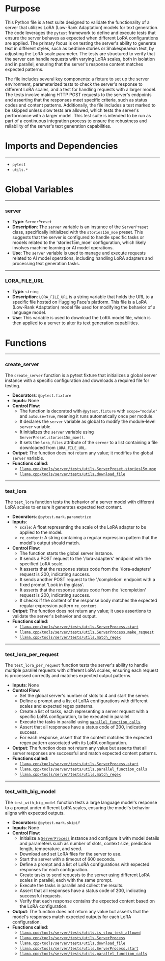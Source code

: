 # Purpose
This Python file is a test suite designed to validate the functionality of a server that utilizes LoRA (Low-Rank Adaptation) models for text generation. The code leverages the `pytest` framework to define and execute tests that ensure the server behaves as expected when different LoRA configurations are applied. The primary focus is on testing the server's ability to generate text in different styles, such as bedtime stories or Shakespearean text, by adjusting the LoRA scale parameter. The tests are structured to verify that the server can handle requests with varying LoRA scales, both in isolation and in parallel, ensuring that the server's response content matches expected patterns.

The file includes several key components: a fixture to set up the server environment, parameterized tests to check the server's response to different LoRA scales, and a test for handling requests with a larger model. The tests involve making HTTP POST requests to the server's endpoints and asserting that the responses meet specific criteria, such as status codes and content patterns. Additionally, the file includes a test marked to be skipped unless slow tests are allowed, which tests the server's performance with a larger model. This test suite is intended to be run as part of a continuous integration process to ensure the robustness and reliability of the server's text generation capabilities.
# Imports and Dependencies

---
- `pytest`
- `utils.*`


# Global Variables

---
### server
- **Type**: `ServerPreset`
- **Description**: The `server` variable is an instance of the `ServerPreset` class, specifically initialized with the `stories15m_moe` preset. This suggests that the server is configured to handle specific tasks or models related to the 'stories15m_moe' configuration, which likely involves machine learning or AI model operations.
- **Use**: The `server` variable is used to manage and execute requests related to AI model operations, including handling LoRA adapters and processing text generation tasks.


---
### LORA\_FILE\_URL
- **Type**: `string`
- **Description**: `LORA_FILE_URL` is a string variable that holds the URL to a specific file hosted on Hugging Face's platform. This file is a LoRA (Low-Rank Adaptation) model file used for modifying the behavior of a language model.
- **Use**: This variable is used to download the LoRA model file, which is then applied to a server to alter its text generation capabilities.


# Functions

---
### create\_server<!-- {{#callable:llama.cpp/tools/server/tests/unit/test_lora.create_server}} -->
The `create_server` function is a pytest fixture that initializes a global server instance with a specific configuration and downloads a required file for testing.
- **Decorators**: `@pytest.fixture`
- **Inputs**: None
- **Control Flow**:
    - The function is decorated with `@pytest.fixture` with `scope="module"` and `autouse=True`, meaning it runs automatically once per module.
    - It declares the `server` variable as global to modify the module-level `server` variable.
    - It initializes the `server` variable using `ServerPreset.stories15m_moe()`.
    - It sets the `lora_files` attribute of the `server` to a list containing a file downloaded from `LORA_FILE_URL`.
- **Output**: The function does not return any value; it modifies the global `server` variable.
- **Functions called**:
    - [`llama.cpp/tools/server/tests/utils.ServerPreset.stories15m_moe`](../utils.py.driver.md#ServerPresetstories15m_moe)
    - [`llama.cpp/tools/server/tests/utils.download_file`](../utils.py.driver.md#cpp/tools/server/tests/utilsdownload_file)


---
### test\_lora<!-- {{#callable:llama.cpp/tools/server/tests/unit/test_lora.test_lora}} -->
The `test_lora` function tests the behavior of a server model with different LoRA scales to ensure it generates expected text content.
- **Decorators**: `@pytest.mark.parametrize`
- **Inputs**:
    - `scale`: A float representing the scale of the LoRA adapter to be applied to the model.
    - `re_content`: A string containing a regular expression pattern that the model's output should match.
- **Control Flow**:
    - The function starts the global server instance.
    - It sends a POST request to the '/lora-adapters' endpoint with the specified LoRA scale.
    - It asserts that the response status code from the '/lora-adapters' request is 200, indicating success.
    - It sends another POST request to the '/completion' endpoint with a fixed prompt 'Look in thy glass'.
    - It asserts that the response status code from the '/completion' request is 200, indicating success.
    - It checks if the content of the response body matches the expected regular expression pattern `re_content`.
- **Output**: The function does not return any value; it uses assertions to validate the server's behavior and output.
- **Functions called**:
    - [`llama.cpp/tools/server/tests/utils.ServerProcess.start`](../utils.py.driver.md#ServerProcessstart)
    - [`llama.cpp/tools/server/tests/utils.ServerProcess.make_request`](../utils.py.driver.md#ServerProcessmake_request)
    - [`llama.cpp/tools/server/tests/utils.match_regex`](../utils.py.driver.md#cpp/tools/server/tests/utilsmatch_regex)


---
### test\_lora\_per\_request<!-- {{#callable:llama.cpp/tools/server/tests/unit/test_lora.test_lora_per_request}} -->
The `test_lora_per_request` function tests the server's ability to handle multiple parallel requests with different LoRA scales, ensuring each request is processed correctly and matches expected output patterns.
- **Inputs**: None
- **Control Flow**:
    - Set the global server's number of slots to 4 and start the server.
    - Define a prompt and a list of LoRA configurations with different scales and expected regex patterns.
    - Create a list of tasks, each representing a server request with a specific LoRA configuration, to be executed in parallel.
    - Execute the tasks in parallel using [`parallel_function_calls`](../utils.py.driver.md#cpp/tools/server/tests/utilsparallel_function_calls).
    - Assert that all responses have a status code of 200, indicating success.
    - For each response, assert that the content matches the expected regex pattern associated with its LoRA configuration.
- **Output**: The function does not return any value but asserts that all server responses are successful and match expected content patterns.
- **Functions called**:
    - [`llama.cpp/tools/server/tests/utils.ServerProcess.start`](../utils.py.driver.md#ServerProcessstart)
    - [`llama.cpp/tools/server/tests/utils.parallel_function_calls`](../utils.py.driver.md#cpp/tools/server/tests/utilsparallel_function_calls)
    - [`llama.cpp/tools/server/tests/utils.match_regex`](../utils.py.driver.md#cpp/tools/server/tests/utilsmatch_regex)


---
### test\_with\_big\_model<!-- {{#callable:llama.cpp/tools/server/tests/unit/test_lora.test_with_big_model}} -->
The `test_with_big_model` function tests a large language model's response to a prompt under different LoRA scales, ensuring the model's behavior aligns with expected outputs.
- **Decorators**: `@pytest.mark.skipif`
- **Inputs**: None
- **Control Flow**:
    - Initialize a [`ServerProcess`](../utils.py.driver.md#cpp/tools/server/tests/utilsServerProcess) instance and configure it with model details and parameters such as number of slots, context size, prediction length, temperature, and seed.
    - Download and set LoRA files for the server to use.
    - Start the server with a timeout of 600 seconds.
    - Define a prompt and a list of LoRA configurations with expected responses for each configuration.
    - Create tasks to send requests to the server using different LoRA scales in parallel, each with the same prompt.
    - Execute the tasks in parallel and collect the results.
    - Assert that all responses have a status code of 200, indicating successful requests.
    - Verify that each response contains the expected content based on the LoRA configuration.
- **Output**: The function does not return any value but asserts that the model's responses match expected outputs for each LoRA configuration.
- **Functions called**:
    - [`llama.cpp/tools/server/tests/utils.is_slow_test_allowed`](../utils.py.driver.md#cpp/tools/server/tests/utilsis_slow_test_allowed)
    - [`llama.cpp/tools/server/tests/utils.ServerProcess`](../utils.py.driver.md#cpp/tools/server/tests/utilsServerProcess)
    - [`llama.cpp/tools/server/tests/utils.download_file`](../utils.py.driver.md#cpp/tools/server/tests/utilsdownload_file)
    - [`llama.cpp/tools/server/tests/utils.ServerProcess.start`](../utils.py.driver.md#ServerProcessstart)
    - [`llama.cpp/tools/server/tests/utils.parallel_function_calls`](../utils.py.driver.md#cpp/tools/server/tests/utilsparallel_function_calls)



